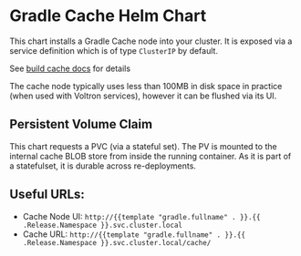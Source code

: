 # Gradle Cache Helm Chart

This chart installs a Gradle Cache node into your cluster. It is exposed via 
a service definition which is of type `ClusterIP` by default.

See [build cache docs](https://docs.gradle.com/build-cache-node/) for details

The cache node typically uses less than 100MB in disk space in practice (when used with Voltron services),
however it can be flushed via its UI.

## Persistent Volume Claim

This chart requests a PVC (via a stateful set). The PV is mounted to the internal cache BLOB store from inside
the running container. As it is part of a statefulset, it is durable across re-deployments.

## Useful URLs:

- Cache Node UI: `http://{{template "gradle.fullname" . }}.{{ .Release.Namespace }}.svc.cluster.local`
- Cache URL: `http://{{template "gradle.fullname" . }}.{{ .Release.Namespace }}.svc.cluster.local/cache/`